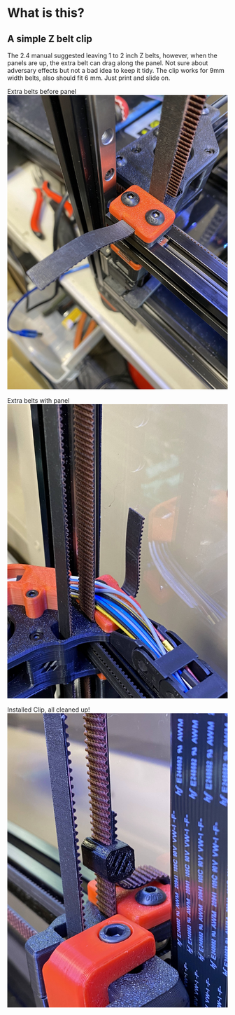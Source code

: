 # What is this? 

## A simple Z belt clip

The 2.4 manual suggested leaving 1 to 2 inch Z belts, however, when the panels are up, the extra belt can drag along the panel. Not sure about adversary effects but not a bad idea to keep it tidy. The clip works for 9mm width belts, also should fit 6 mm. Just print and slide on.

Extra belts before panel
![Extra belts before panel](./imgs/IMG_3018.jpg)

Extra belts with panel 
![Extra belts with panel](./imgs/IMG_3019.jpg)


Installed Clip, all cleaned up! 
![Installed Clip, all cleaned up! ](./imgs/IMG_3020.jpg)









